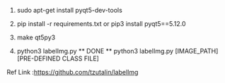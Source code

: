 1. sudo apt-get install pyqt5-dev-tools

2. pip install -r requirements.txt
or
pip3 install pyqt5==5.12.0

3. make qt5py3
4. python3 labelImg.py
** DONE **
python3 labelImg.py [IMAGE_PATH] [PRE-DEFINED CLASS FILE]

Ref Link :https://github.com/tzutalin/labelImg

